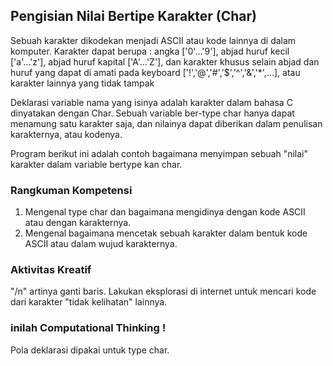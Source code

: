 ## Pengisian Nilai Bertipe Karakter (Char)
Sebuah karakter dikodekan menjadi ASCII atau kode lainnya di dalam komputer. Karakter dapat berupa :
angka ['0'...'9'], abjad huruf kecil ['a'...'z'], abjad huruf kapital ['A'...'Z'], dan karakter khusus selain abjad dan huruf yang dapat di amati pada keyboard ['!','@','#','$','^','&','*',...], atau karakter lainnya yang tidak tampak

Deklarasi variable nama yang isinya adalah karakter dalam bahasa C dinyatakan dengan Char. Sebuah variable ber-type char hanya dapat menamung satu karakter saja, dan nilainya dapat diberikan dalam penulisan karakternya, atau kodenya.

Program berikut ini adalah contoh bagaimana menyimpan sebuah "nilai" karakter dalam variable  bertype kan char.

### Rangkuman Kompetensi
1. Mengenal type char dan bagaimana mengidinya dengan kode ASCII atau dengan karakternya.
2. Mengenal bagaimana mencetak sebuah karakter dalam bentuk kode ASCII atau dalam wujud karakternya.

### Aktivitas Kreatif
"/n" artinya ganti baris. Lakukan eksplorasi di internet untuk mencari kode dari karakter "tidak kelihatan" lainnya.

### inilah Computational Thinking !
Pola deklarasi dipakai untuk type char.
